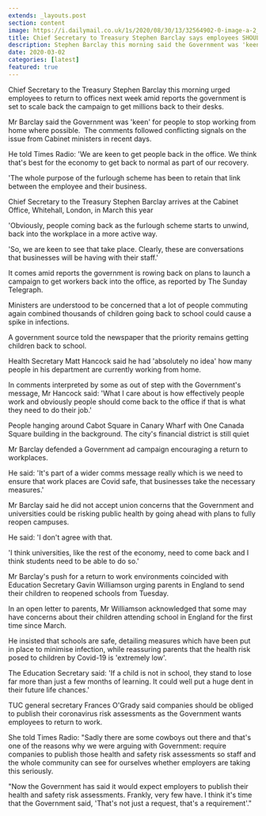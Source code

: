 ```yaml
---
extends: _layouts.post
section: content
image: https://i.dailymail.co.uk/1s/2020/08/30/13/32564902-0-image-a-2_1598789333645.jpg 
title: Chief Secretary to Treasury Stephen Barclay says employees SHOULD return to offices next week 
description: Stephen Barclay this morning said the Government was 'keen' for people to stop working from home where possible. 
date: 2020-03-02 
categories: [latest] 
featured: true 
--- 
```

Chief Secretary to the Treasury Stephen Barclay this morning urged employees to return to offices next week amid reports the government is set to scale back the campaign to get millions back to their desks.  

Mr Barclay said the Government was 'keen' for people to stop working from home where possible.  The comments followed conflicting signals on the issue from Cabinet ministers in recent days. 

He told Times Radio: 'We are keen to get people back in the office. We think that's best for the economy to get back to normal as part of our recovery.

'The whole purpose of the furlough scheme has been to retain that link between the employee and their business.

Chief Secretary to the Treasury Stephen Barclay arrives at the Cabinet Office, Whitehall, London, in March this year

'Obviously, people coming back as the furlough scheme starts to unwind, back into the workplace in a more active way.

'So, we are keen to see that take place. Clearly, these are conversations that businesses will be having with their staff.'

It comes amid reports the government is rowing back on plans to launch a campaign to get workers back into the office, as reported by The Sunday Telegraph.

Ministers are understood to be concerned that a lot of people commuting again combined thousands of children going back to school could cause a spike in infections.

A government source told the newspaper that the priority remains getting children back to school.  

Health Secretary Matt Hancock said he had 'absolutely no idea' how many people in his department are currently working from home.

In comments interpreted by some as out of step with the Government's message, Mr Hancock said: 'What I care about is how effectively people work and obviously people should come back to the office if that is what they need to do their job.'

People hanging around Cabot Square in Canary Wharf with One Canada Square building in the background. The city's financial district is still quiet

Mr Barclay defended a Government ad campaign encouraging a return to workplaces.

He said: 'It's part of a wider comms message really which is we need to ensure that work places are Covid safe, that businesses take the necessary measures.'

Mr Barclay said he did not accept union concerns that the Government and universities could be risking public health by going ahead with plans to fully reopen campuses.

He said: 'I don't agree with that.

'I think universities, like the rest of the economy, need to come back and I think students need to be able to do so.'

Mr Barclay's push for a return to work environments coincided with Education Secretary Gavin Williamson urging parents in England to send their children to reopened schools from Tuesday.

In an open letter to parents, Mr Williamson acknowledged that some may have concerns about their children attending school in England for the first time since March.

He insisted that schools are safe, detailing measures which have been put in place to minimise infection, while reassuring parents that the health risk posed to children by Covid-19 is 'extremely low'.

The Education Secretary said: 'If a child is not in school, they stand to lose far more than just a few months of learning. It could well put a huge dent in their future life chances.'

TUC general secretary Frances O'Grady said companies should be obliged to publish their coronavirus risk assessments as the Government wants employees to return to work.

She told Times Radio: "Sadly there are some cowboys out there and that's one of the reasons why we were arguing with Government: require companies to publish those health and safety risk assessments so staff and the whole community can see for ourselves whether employers are taking this seriously.

"Now the Government has said it would expect employers to publish their health and safety risk assessments. Frankly, very few have. I think it's time that the Government said, 'That's not just a request, that's a requirement'."

